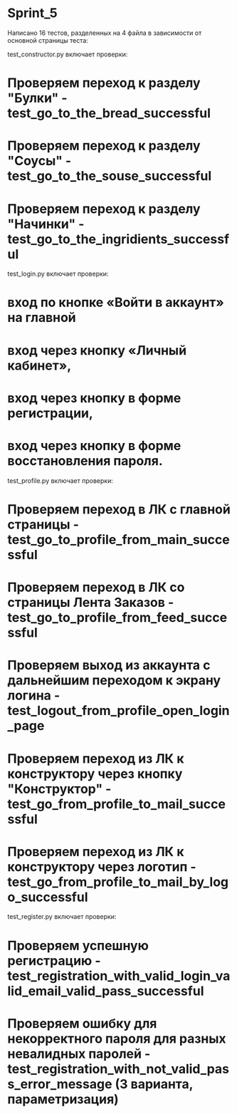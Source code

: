 # Sprint_5

Написано 16 тестов, разделенных на 4 файла в зависимости от основной страницы теста:

test_constructor.py включает проверки:
# Проверяем переход к разделу "Булки" - test_go_to_the_bread_successful
# Проверяем переход к разделу "Соусы" - test_go_to_the_souse_successful
# Проверяем переход к разделу "Начинки" - test_go_to_the_ingridients_successful

test_login.py  включает проверки:
# вход по кнопке «Войти в аккаунт» на главной
# вход через кнопку «Личный кабинет»,
# вход через кнопку в форме регистрации,
# вход через кнопку в форме восстановления пароля.

test_profile.py включает проверки:
# Проверяем переход в ЛК с главной страницы - test_go_to_profile_from_main_successful
# Проверяем переход в ЛК со страницы Лента Заказов - test_go_to_profile_from_feed_successful
# Проверяем выход из аккаунта с дальнейшим переходом к экрану логина - test_logout_from_profile_open_login_page
# Проверяем переход из ЛК к конструктору через кнопку "Конструктор" - test_go_from_profile_to_mail_successful
# Проверяем переход из ЛК к конструктору через логотип - test_go_from_profile_to_mail_by_logo_successful

test_register.py  включает проверки:
# Проверяем успешную регистрацию - test_registration_with_valid_login_valid_email_valid_pass_successful
# Проверяем ошибку для некорректного пароля для разных невалидных паролей - test_registration_with_not_valid_pass_error_message  (3 варианта, параметризация)
